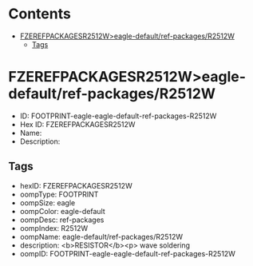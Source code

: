 



Contents
========

* [FZEREFPACKAGESR2512W>eagle-default/ref-packages/R2512W](#fzerefpackagesr2512weagle-defaultref-packagesr2512w)
	* [Tags](#tags)

# FZEREFPACKAGESR2512W>eagle-default/ref-packages/R2512W

- ID: FOOTPRINT-eagle-eagle-default-ref-packages-R2512W
- Hex ID: FZEREFPACKAGESR2512W
- Name: 
- Description: 

## Tags

- hexID: FZEREFPACKAGESR2512W
- oompType: FOOTPRINT
- oompSize: eagle
- oompColor: eagle-default
- oompDesc: ref-packages
- oompIndex: R2512W
- oompName: eagle-default/ref-packages/R2512W
- description: &lt;b&gt;RESISTOR&lt;/b&gt;&lt;p&gt;&#xD;
wave soldering
- oompID: FOOTPRINT-eagle-eagle-default-ref-packages-R2512W
